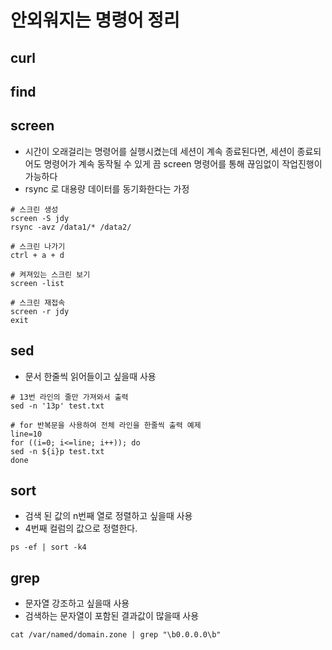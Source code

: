 # 안외워지는 명령어 정리
## curl

## find

## screen
* 시간이 오래걸리는 명령어를 실행시켰는데 세션이 계속 종료된다면, 세션이 종료되어도 명령어가 계속 동작될 수 있게 끔 screen 명령어를 통해 끊임없이 작업진행이 가능하다
* rsync 로 대용량 데이터를 동기화한다는 가정
```
# 스크린 생성
screen -S jdy  
rsync -avz /data1/* /data2/

# 스크린 나가기
ctrl + a + d

# 켜져있는 스크린 보기
screen -list

# 스크린 재접속
screen -r jdy
exit
```

## sed
* 문서 한줄씩 읽어들이고 싶을때 사용
```
# 13번 라인의 줄만 가져와서 출력
sed -n '13p' test.txt

# for 반복문을 사용하여 전체 라인을 한줄씩 출력 예제
line=10
for ((i=0; i<=line; i++)); do
sed -n ${i}p test.txt
done
```

## sort
* 검색 된 값의 n번째 열로 정렬하고 싶을때 사용
* 4번째 컬럼의 값으로 정렬한다.
```
ps -ef | sort -k4
```

## grep
* 문자열 강조하고 싶을때 사용
* 검색하는 문자열이 포함된 결과값이 많을때 사용
```
cat /var/named/domain.zone | grep "\b0.0.0.0\b"
```
